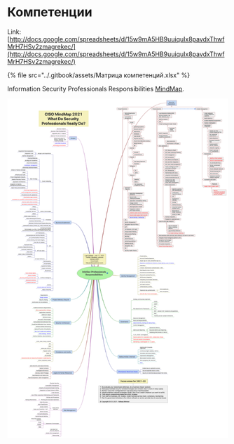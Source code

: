 # Компетенции

Link: [http://docs.google.com/spreadsheets/d/15w9mA5HB9uuiquIx8pavdxThwfMrH7HSv2zmagrekec/](http://docs.google.com/spreadsheets/d/15w9mA5HB9uuiquIx8pavdxThwfMrH7HSv2zmagrekec/)

{% file src="../.gitbook/assets/Матрица компетенций.xlsx" %}

Information Security Professionals Responsibilities [MindMap](https://rafeeqrehman.com/wp-content/uploads/2021/07/CISO\_Job\_MindMap\_Rafeeq\_Rehman\_v\_2021.png).

![](<../.gitbook/assets/изображение (30).png>)
